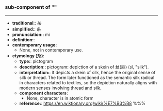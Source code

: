 ## 
### sub-component of ""
---
- **traditional:**: 糸
- **simplified:**: 糸
- **pronunciation:**: mì
- **definition:**: 
- **contemporary usage:**
  - None, not in contemporary use.
- **etymology (糸):**
  - **type:**: pictogram
  - **description:**: pictogram: depiction of a skein of 丝(絲) (sī, "silk").
  - **interpretation:**: It depicts a skein of silk, hence the original sense of silk or thread. The form later functioned as the semantic silk radical in characters related to textiles, so the depiction naturally aligns with modern senses involving thread and silk.
  - **component characters:**
    - None, character is in atomic form
  - **reference:**: https://en.wiktionary.org/wiki/%E7%B3%B8
%%%
